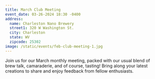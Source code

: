 ```yaml
---
title: March Club Meeting
event_date: 03-26-2024 18:30 -0400
address:
  name: Charleston Nano Brewery
  street1: 320 W Washington St.
  city: Charleston
  state: WV
  zipcode: 25302
image: /static/events/feb-club-meeting-1.jpg
---
```

J﻿oin us for our March monthly meeting, packed with our usual blend of brew talk, camaraderie, and of course, tasting! Bring along your latest creations to share and enjoy feedback from fellow enthusiasts.